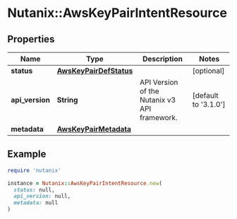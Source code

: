 # Nutanix::AwsKeyPairIntentResource

## Properties

| Name | Type | Description | Notes |
| ---- | ---- | ----------- | ----- |
| **status** | [**AwsKeyPairDefStatus**](AwsKeyPairDefStatus.md) |  | [optional] |
| **api_version** | **String** | API Version of the Nutanix v3 API framework. | [default to &#39;3.1.0&#39;] |
| **metadata** | [**AwsKeyPairMetadata**](AwsKeyPairMetadata.md) |  |  |

## Example

```ruby
require 'nutanix'

instance = Nutanix::AwsKeyPairIntentResource.new(
  status: null,
  api_version: null,
  metadata: null
)
```


